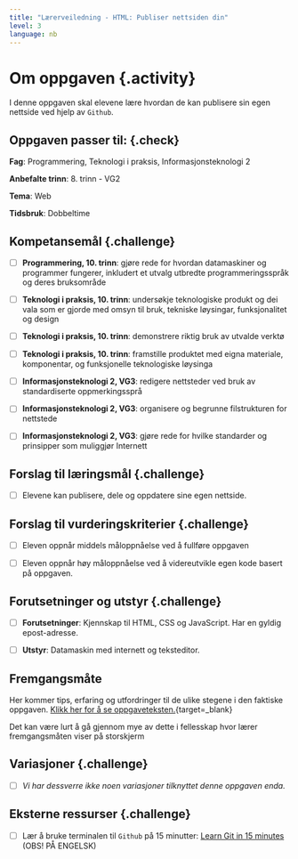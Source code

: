 ```yaml
---
title: "Lærerveiledning - HTML: Publiser nettsiden din"
level: 3
language: nb
---
```



# Om oppgaven {.activity}

I denne oppgaven skal elevene lære hvordan de kan publisere sin egen nettside
ved hjelp av `Github`.

## Oppgaven passer til: {.check}

 __Fag__: Programmering, Teknologi i praksis, Informasjonsteknologi 2

__Anbefalte trinn__: 8. trinn - VG2

__Tema__: Web

__Tidsbruk__: Dobbeltime

## Kompetansemål {.challenge}

- [ ] __Programmering, 10. trinn__: gjøre rede for hvordan datamaskiner og
      programmer fungerer, inkludert et utvalg utbredte programmeringsspråk og
      deres bruksområde

- [ ] __Teknologi i praksis, 10. trinn__: undersøkje teknologiske produkt og dei
       vala som er gjorde med omsyn til bruk, tekniske løysingar, funksjonalitet
       og design

- [ ] __Teknologi i praksis, 10. trinn__: demonstrere riktig bruk av utvalde
      verktø

- [ ] __Teknologi i praksis, 10. trinn__: framstille produktet med eigna
      materiale, komponentar, og funksjonelle teknologiske løysinga

- [ ] __Informasjonsteknologi 2, VG3__: redigere nettsteder ved bruk av
      standardiserte oppmerkingssprå

- [ ] __Informasjonsteknologi 2, VG3__: organisere og begrunne filstrukturen for
      nettstede

- [ ] __Informasjonsteknologi 2, VG3__: gjøre rede for hvilke standarder og
      prinsipper som muliggjør Internett

## Forslag til læringsmål {.challenge}

- [ ] Elevene kan publisere, dele og oppdatere sine egen nettside.

## Forslag til vurderingskriterier {.challenge}

- [ ] Eleven oppnår middels måloppnåelse ved å fullføre oppgaven

- [ ] Eleven oppnår høy måloppnåelse ved å videreutvikle egen kode basert på
      oppgaven.

## Forutsetninger og utstyr {.challenge}

- [ ] __Forutsetninger__: Kjennskap til HTML, CSS og JavaScript. Har en gyldig
       epost-adresse.

- [ ] __Utstyr__: Datamaskin med internett og teksteditor.

## Fremgangsmåte

Her kommer tips, erfaring og utfordringer til de ulike stegene i den faktiske
oppgaven. [Klikk her for å se
oppgaveteksten.](../publiser/publiser.html){target=_blank}

Det kan være lurt å gå gjennom mye av dette i fellesskap hvor lærer
fremgangsmåten viser på storskjerm

## Variasjoner {.challenge}

- [ ] _Vi har dessverre ikke noen variasjoner tilknyttet denne oppgaven enda._

## Eksterne ressurser {.challenge}

- [ ] Lær å bruke terminalen til `Github` på 15 minutter: [Learn Git in 15
      minutes](https://try.github.io/levels/1/challenges/1) (OBS! PÅ ENGELSK)

